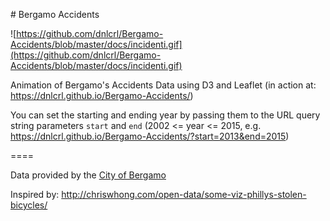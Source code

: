 # Bergamo Accidents

![https://github.com/dnlcrl/Bergamo-Accidents/blob/master/docs/incidenti.gif](https://github.com/dnlcrl/Bergamo-Accidents/blob/master/docs/incidenti.gif)

Animation of Bergamo's Accidents Data using D3 and Leaflet (in action at: https://dnlcrl.github.io/Bergamo-Accidents/)

You can set the starting and ending year by passing them to the URL query string parameters ```start``` and ```end``` (2002 <= year <= 2015, e.g. https://dnlcrl.github.io/Bergamo-Accidents/?start=2013&end=2015)

====

Data provided by the [City of Bergamo](https://www.dati.lombardia.it/Mobilit-e-trasporti/Comune-Bergamo-Incidenti-stradali/hds3-pqjq)

Inspired by: http://chriswhong.com/open-data/some-viz-phillys-stolen-bicycles/
